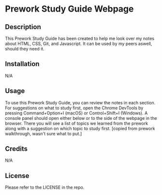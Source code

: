 # Prework Study Guide Webpage

## Description

This Prework Study Guide has been created to help me look over my notes about HTML, CSS, Git, and Javascript. It can be used by my peers aswell, should they need it.

## Installation

N/A

## Usage

To use this Prework Study Guide, you can review the notes in each section. For suggestions on what to study first, open the Chrome DevTools by pressing Command+Option+I (macOS) or Control+Shift+I (Windows). A console panel should open either below or to the side of the webpage in the browser. There you will see a list of topics we learned from the prework along with a suggestion on which topic to study first. [copied from prework walkthrough, wasn't sure what to put.]

## Credits

N/A

## License

Please refer to the LICENSE in the repo.